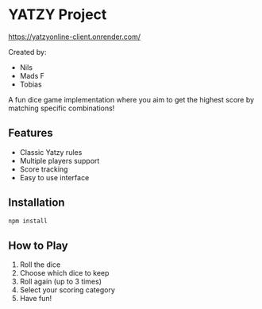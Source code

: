 # YATZY Project

https://yatzyonline-client.onrender.com/

Created by:
- Nils
- Mads F
- Tobias

A fun dice game implementation where you aim to get the highest score by matching specific combinations!

## Features
- Classic Yatzy rules
- Multiple players support
- Score tracking
- Easy to use interface

## Installation
```bash
npm install
```

## How to Play
1. Roll the dice
2. Choose which dice to keep
3. Roll again (up to 3 times)
4. Select your scoring category
5. Have fun!
